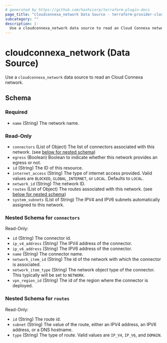 ```yaml
---
# generated by https://github.com/hashicorp/terraform-plugin-docs
page_title: "cloudconnexa_network Data Source - terraform-provider-cloudconnexa"
subcategory: ""
description: |-
  Use a cloudconnexa_network data source to read an Cloud Connexa network.
---
```


# cloudconnexa_network (Data Source)

Use a `cloudconnexa_network` data source to read an Cloud Connexa network.



<!-- schema generated by tfplugindocs -->
## Schema

### Required

- `name` (String) The network name.

### Read-Only

- `connectors` (List of Object) The list of connectors associated with this network. (see [below for nested schema](#nestedatt--connectors))
- `egress` (Boolean) Boolean to indicate whether this network provides an egress or not.
- `id` (String) The ID of this resource.
- `internet_access` (String) The type of internet access provided. Valid values are `BLOCKED`, `GLOBAL_INTERNET`, or `LOCAL`. Defaults to `LOCAL`.
- `network_id` (String) The network ID.
- `routes` (List of Object) The routes associated with this network. (see [below for nested schema](#nestedatt--routes))
- `system_subnets` (List of String) The IPV4 and IPV6 subnets automatically assigned to this network.

<a id="nestedatt--connectors"></a>
### Nested Schema for `connectors`

Read-Only:

- `id` (String) The connector id.
- `ip_v4_address` (String) The IPV4 address of the connector.
- `ip_v6_address` (String) The IPV6 address of the connector.
- `name` (String) The connector name.
- `network_item_id` (String) The id of the network with which the connector is associated.
- `network_item_type` (String) The network object type of the connector. This typically will be set to `NETWORK`.
- `vpn_region_id` (String) The id of the region where the connector is deployed.


<a id="nestedatt--routes"></a>
### Nested Schema for `routes`

Read-Only:

- `id` (String) The route id.
- `subnet` (String) The value of the route, either an IPV4 address, an IPV6 address, or a DNS hostname.
- `type` (String) The type of route. Valid values are `IP_V4`, `IP_V6`, and `DOMAIN`.


